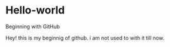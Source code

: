 # Hello-world
Beginning with GitHub


Hey! this is my beginnig of github. i am not used to with it till now.
